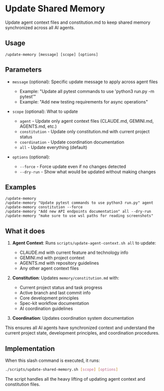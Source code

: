 # Update Shared Memory

Update agent context files and constitution.md to keep shared memory synchronized across all AI agents.

## Usage

```
/update-memory [message] [scope] [options]
```

## Parameters

- `message` (optional): Specific update message to apply across agent files
  - Example: "Update all pytest commands to use 'python3 run.py -m pytest'"
  - Example: "Add new testing requirements for async operations"
  
- `scope` (optional): What to update
  - `agent` - Update only agent context files (CLAUDE.md, GEMINI.md, AGENTS.md, etc.)
  - `constitution` - Update only constitution.md with current project status
  - `coordination` - Update coordination documentation 
  - `all` - Update everything (default)

- `options` (optional):
  - `--force` - Force update even if no changes detected
  - `--dry-run` - Show what would be updated without making changes

## Examples

```
/update-memory
/update-memory "Update pytest commands to use python3 run.py" agent
/update-memory constitution --force
/update-memory "Add new API endpoints documentation" all --dry-run
/update-memory "make sure to use wsl paths for reading screenshots"
```

## What it does

1. **Agent Context**: Runs `scripts/update-agent-context.sh all` to update:
   - CLAUDE.md with current feature and technology info
   - GEMINI.md with project context
   - AGENTS.md with repository guidelines
   - Any other agent context files

2. **Constitution**: Updates `memory/constitution.md` with:
   - Current project status and task progress
   - Active branch and last commit info
   - Core development principles
   - Spec-kit workflow documentation
   - AI coordination guidelines

3. **Coordination**: Updates coordination system documentation

This ensures all AI agents have synchronized context and understand the current project state, development principles, and coordination procedures.

## Implementation

When this slash command is executed, it runs:
```bash
./scripts/update-shared-memory.sh [scope] [options]
```

The script handles all the heavy lifting of updating agent context and constitution files.